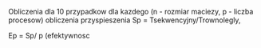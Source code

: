 Obliczenia dla 10 przypadkow dla kazdego (n - rozmiar maciezy, p - liczba procesow) obliczenia przyspieszenia Sp = Tsekwencyjny/Trownolegly,

Ep = Sp/ p (efektywnosc

